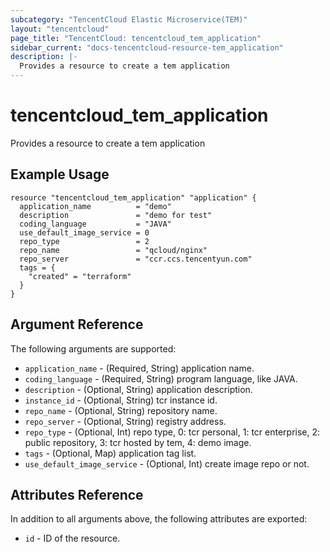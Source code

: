 ```yaml
---
subcategory: "TencentCloud Elastic Microservice(TEM)"
layout: "tencentcloud"
page_title: "TencentCloud: tencentcloud_tem_application"
sidebar_current: "docs-tencentcloud-resource-tem_application"
description: |-
  Provides a resource to create a tem application
---
```


# tencentcloud_tem_application

Provides a resource to create a tem application

## Example Usage

```hcl
resource "tencentcloud_tem_application" "application" {
  application_name          = "demo"
  description               = "demo for test"
  coding_language           = "JAVA"
  use_default_image_service = 0
  repo_type                 = 2
  repo_name                 = "qcloud/nginx"
  repo_server               = "ccr.ccs.tencentyun.com"
  tags = {
    "created" = "terraform"
  }
}
```

## Argument Reference

The following arguments are supported:

* `application_name` - (Required, String) application name.
* `coding_language` - (Required, String) program language, like JAVA.
* `description` - (Optional, String) application description.
* `instance_id` - (Optional, String) tcr instance id.
* `repo_name` - (Optional, String) repository name.
* `repo_server` - (Optional, String) registry address.
* `repo_type` - (Optional, Int) repo type, 0: tcr personal, 1: tcr enterprise, 2: public repository, 3: tcr hosted by tem, 4: demo image.
* `tags` - (Optional, Map) application tag list.
* `use_default_image_service` - (Optional, Int) create image repo or not.

## Attributes Reference

In addition to all arguments above, the following attributes are exported:

* `id` - ID of the resource.



